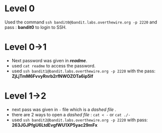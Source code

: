 # Level 0
Used the command `ssh bandit0@bandit.labs.overthewire.org -p 2220` and pass : **bandit0** to login to SSH.
# Level 0->1
 - Next password was given in ***readme***.
 - used `cat readme` to access the password.
 - used `ssh bandit1@bandit.labs.overthewire.org -p 2220` with the pass: **ZjLjTmM6FvvyRnrb2rfNWOZOTa6ip5If** 
# Level 1->2
 - next pass was given in `-` file which is a *dashed file* .
 - there are 2 ways to open a *dashed file* : `cat < -` or `cat ./-`
 - used `ssh bandit2@bandit.labs.overthewire.org -p 2220` with pass: **263JGJPfgU6LtdEvgfWU1XP5yac29mFx**
# 
